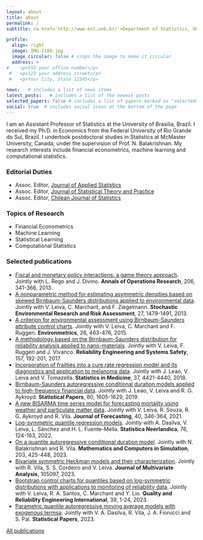 ```yaml
---
layout: about
title: about
permalink: /
subtitle: <a href='http://www.est.unb.br/'>Department of Statistics, University of Brasilia</a>. Brasilia, DF, Brazil 70910-900

profile:
  align: right
  image: IMG-2169.jpg
  image_circular: false # crops the image to make it circular
  address: >
#    <p>555 your office number</p>
 #   <p>123 your address street</p>
 #   <p>Your City, State 12345</p>

news:   # includes a list of news items
latest_posts:   # includes a list of the newest posts
selected_papers: false # includes a list of papers marked as "selected={true}"
social: true  # includes social icons at the bottom of the page
---
```


I am an Assistant Professor of Statistics at the University of Brasilia, Brazil. I received my Ph.D. in Economics from the Federal University of Rio Grande do Sul, Brazil. I undertook postdoctoral studies in Statistics at McMaster University, Canada, under the supervision of Prof. N. Balakrishnan. My research interests include financial econometrics, machine learning and computational statistics. 

<!--I serve as an Associate Editor for the Journal of Applied Statistics, Journal of Statistical Theory and Practice, and Chilean Journal of Statistics.-->


 <h3>Editorial Duties</h3>
 
 <ul>	
<li> Assoc. Editor, <a href = "https://www.tandfonline.com/toc/cjas20/current">  Journal of Applied Statistics</a> </li> 
<li> Assoc. Editor, <a href = "https://www.springer.com/journal/42519/">  Journal of Statistical Theory and Practice</a> </li> 
<li> Assoc. Editor, <a href = "http://soche.cl/chjs/"> Chilean Journal of Statistics</a> </li> 
</ul>

<h3>Topics of Research</h3>

<ul>	
<li> Financial Econometrics </li> 
<li> Machine Learning </li> 
<li> Statistical Learning </li> 
<li>  Computational Statistics </li> 
</ul>

<h3>Selected publications</h3>
	
<ul>	
  <li> <a href = "https://link.springer.com/article/10.1007/s10479-013-1379-3"> Fiscal and monetary policy interactions: a game theory approach</a>. Jointly with L. Rego and J. Divino. <strong>Annals of Operations Research</strong>, 206, 341-366, 2013. </li> 
	
	
  <li> <a href = "https://link.springer.com/article/10.1007/s00477-012-0684-8"> A nonparametric method for estimating asymmetric densities based on skewed Birnbaum-Saunders distributions applied to environmental data</a>. Jointly with V. Leiva, C. Marchant, and F. Ziegelmann. <strong>Stochastic Environmental Research and Risk Assessment</strong>, 27, 1479-1491, 2013.</li>
	
	
  <li>  <a href = "http://onlinelibrary.wiley.com/doi/10.1002/env.2349/abstract"> A criterion for environmental assessment using Birnbaum-Saunders attribute control charts</a>. Jointly with V. Leiva, C. Marchant and F. Ruggeri. <strong>Environmetrics</strong>, 26, 463-476, 2015.</li>
	
	
  <li>  <a href = "https://www.sciencedirect.com/science/article/pii/S0951832016304379"> A methodology based on the Birnbaum-Saunders distribution for reliability analysis applied to nano-materials</a>. Jointly with V. Leiva, F. Ruggeri and J. Vivanco. <strong>Reliability Engineering and Systems Safety</strong>, 157, 192-201, 2017.</li>
	
	
  <li>  <a href = "http://dx.doi.org/10.1002/sim.7929"> Incorporation of frailties into a cure rate regression model and its diagnostics and application to melanoma data</a>. Jointly with J.  Leao, V. Leiva and V. Tomazella. <strong>Statistics in Medicine</strong>, 37, 4421-4440, 2018.</li>
	
	
  <li>  <a href = "https://link.springer.com/article/10.1007/s00362-017-0888-6"> Birnbaum-Saunders autoregressive conditional duration models applied to high-frequency financial data</a>. Jointly with J. Leao, V. Leiva and R. G. Aykroyd. <strong>Statistical Papers</strong>, 60, 1605-1629, 2019.</li>
	
	
  <li>  <a href = "https://doi.org/10.1002/for.2718"> A new BISARMA time series model for forecasting mortality using weather and particulate matter data</a>. Jointly with V. Leiva, R. Souza, R. G. Aykroyd and R. Vila. <strong>Journal of Forecasting</strong>, 40, 346-364, 2021.</li>
	
	
  <li>  <a href = "https://doi.org/10.1111/stan.12243"> Log-symmetric quantile regression models</a>. Jointly with A. Dasilva, V. Leiva, L. Sánchez and H. L. Fuente-Mella. <strong>Statistica Neerlandica</strong>, 76, 124-163, 2022.</li>
	
	
  <li>  <a href = "https://doi.org/10.1016/j.matcom.2022.06.032"> On a quantile autoregressive conditional duration model</a>. Jointly with N. Balakrishnan and R. Vila. <strong>Mathematics and Computers in Simulation</strong>, 203, 425-448, 2023.</li>
	
	
  <li>  <a href = "https://doi.org/10.1016/j.jmva.2022.105097"> Bivariate symmetric Heckman models and their characterization</a>. Jointly with R. Vila, S. S. Cordeiro and V. Leiva. <strong>Journal of Multivariate Analysis</strong>, 105097, 2023.</li>
	
	
  <li>  <a href = "https://doi.org/10.1002/qre.3072"> Bootstrap control charts for quantiles based on log-symmetric distributions with applications to monitoring of reliability data</a>. Jointly with V. Leiva, R. A. Santos, C. Marchant and Y. Lio. <strong>Quality and Reliability Engineering International</strong>, 39, 1-24, 2023.</li> 	

 <li>  <a href = "https://doi.org/10.1007/s00362-023-01459-4"> Parametric quantile autoregressive moving average models with exogenous termsa</a>. Jointly with V. A. Dasilva, R. Vila, J. A. Fiorucci and S. Pal. <strong>Statistical Papers</strong>, 2023.</li>
     
</ul>
	
 <a href = "https://heltonsaulo.github.io/Journal/"> All publications</a> <br>


